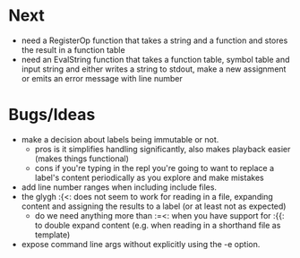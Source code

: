 
# Next

+ need a RegisterOp function that takes a string and a function and stores the result in a function table
+ need an EvalString function that takes a function table, symbol table and input string and either writes a string to stdout, make a new assignment or emits an error message with line number


# Bugs/Ideas

+ make a decision about labels being immutable or not.
    + pros is it simplifies handling significantly, also makes playback easier (makes things functional)
    + cons if you're typing in the repl you're going to want to replace a label's content periodically as you explore and make mistakes
+ add line number ranges when including include files.
+ the glygh :{<: does not seem to work for reading in a file, expanding content and assigning the results to a label (or at least not as expected)
    + do we need anything more than :=<: when you have support for :{{: to double expand content (e.g. when reading in a shorthand file as template)
+ expose command line args without explicitly using the -e option.

